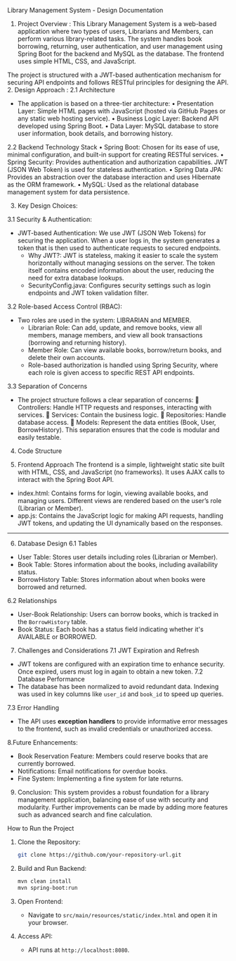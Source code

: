 Library Management System - Design Documentation
1. Project Overview :
This Library Management System is a web-based application where two types of users, Librarians and Members, can perform various library-related tasks. The system handles book borrowing, returning, user authentication, and user management using Spring Boot for the backend and MySQL  as the database. The frontend uses simple HTML, CSS, and JavaScript.

The project is structured with a JWT-based authentication mechanism for securing API endpoints and follows RESTful principles for designing the API.
2. Design Approach :
2.1 Architecture
- The application is based on a three-tier architecture:
•	Presentation Layer: Simple HTML pages with JavaScript (hosted via GitHub Pages or any static web hosting service).
•	Business Logic Layer: Backend API developed using Spring Boot.
•	Data Layer: MySQL database to store user information, book details, and borrowing history.

2.2 Backend Technology Stack
•	Spring Boot: Chosen for its ease of use, minimal configuration, and built-in support for creating RESTful services.
•	Spring Security: Provides authentication and authorization capabilities. JWT (JSON Web Token) is used for stateless authentication.
•	Spring Data JPA: Provides an abstraction over the database interaction and uses Hibernate as the ORM framework.
•	MySQL: Used as the relational database management system for data persistence.

 3. Key Design Choices:

3.1 Security & Authentication:
- JWT-based Authentication: We use JWT (JSON Web Tokens) for securing the application. When a user logs in, the system generates a token that is then used to authenticate requests to secured endpoints.
  - Why JWT?: JWT is stateless, making it easier to scale the system horizontally without managing sessions on the server. The token itself contains encoded information about the user, reducing the need for extra database lookups.
  - SecurityConfig.java: Configures security settings such as login endpoints and JWT token validation filter.

3.2 Role-based Access Control (RBAC):
- Two roles are used in the system: LIBRARIAN and MEMBER.
  - Librarian Role: Can add, update, and remove books, view all members, manage members, and view all book transactions (borrowing and returning history).
  - Member Role: Can view available books, borrow/return books, and delete their own accounts.
  - Role-based authorization is handled using Spring Security, where each role is given access to specific REST API endpoints.

 3.3 Separation of Concerns
- The project structure follows a clear separation of concerns:
	Controllers: Handle HTTP requests and responses, interacting with services.
	Services: Contain the business logic.
	Repositories: Handle database access.
	Models: Represent the data entities (Book, User, BorrowHistory).
  This separation ensures that the code is modular and easily testable.


4. Code Structure


5. Frontend Approach
The frontend is a simple, lightweight static site built with HTML, CSS, and JavaScript (no frameworks). It uses AJAX calls to interact with the Spring Boot API.

- index.html: Contains forms for login, viewing available books, and managing users. Different views are rendered based on the user’s role (Librarian or Member).
- app.js: Contains the JavaScript logic for making API requests, handling JWT tokens, and updating the UI dynamically based on the responses.

---

6. Database Design
 6.1 Tables
- User Table: Stores user details including roles (Librarian or Member).
- Book Table: Stores information about the books, including availability status.
- BorrowHistory Table: Stores information about when books were borrowed and returned.

6.2 Relationships
- User-Book Relationship: Users can borrow books, which is tracked in the `BorrowHistory` table.
- Book Status: Each book has a status field indicating whether it's AVAILABLE or BORROWED.

 7. Challenges and Considerations
 7.1 JWT Expiration and Refresh
- JWT tokens are configured with an expiration time to enhance security. Once expired, users must log in again to obtain a new token.
 7.2 Database Performance
- The database has been normalized to avoid redundant data. Indexing was used in key columns like `user_id` and `book_id` to speed up queries.

7.3 Error Handling
- The API uses **exception handlers** to provide informative error messages to the frontend, such as invalid credentials or unauthorized access.

8.Future Enhancements:
- Book Reservation Feature: Members could reserve books that are currently borrowed.
- Notifications: Email notifications for overdue books.
- Fine System: Implementing a fine system for late returns.

9. Conclusion:
This system provides a robust foundation for a library management application, balancing ease of use with security and modularity. Further improvements can be made by adding more features such as advanced search and fine calculation.

How to Run the Project
1. Clone the Repository: 
   ```bash
   git clone https://github.com/your-repository-url.git
   ```
   
2. Build and Run Backend:
   ```bash
   mvn clean install
   mvn spring-boot:run
   ```

3. Open Frontend:
   - Navigate to `src/main/resources/static/index.html` and open it in your browser.

4. Access API:
   - API runs at `http://localhost:8080`.

